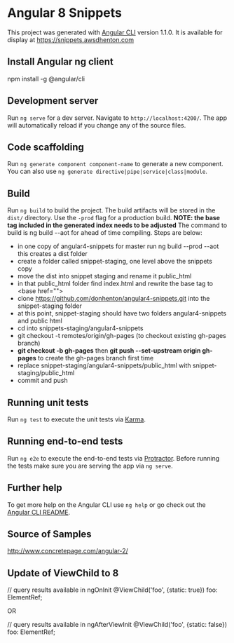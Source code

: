 # Angular 8 Snippets

This project was generated with [Angular CLI](https://github.com/angular/angular-cli) version 1.1.0.
It is available for display at https://snippets.awsdhenton.com
## Install Angular ng client

npm install -g @angular/cli

## Development server

Run `ng serve` for a dev server. Navigate to `http://localhost:4200/`. The app will automatically reload if you change any of the source files.

## Code scaffolding

Run `ng generate component component-name` to generate a new component. You can also use `ng generate directive|pipe|service|class|module`.

## Build

Run `ng build` to build the project. The build artifacts will be stored in the `dist/` directory. Use the `-prod` flag for a production build. **NOTE: the base tag included in the generated index needs to be adjusted** The command to build is ng build --aot for ahead of time compiling.
Steps are below:

* in one copy of angular4-snippets for master run ng build --prod --aot this creates a dist folder
* create a folder called snippet-staging, one level above the snippets copy
* move the dist into snippet staging and rename it public_html
* in that public_html folder find index.html and rewrite the base tag to &lt;base href=""&gt;
* clone https://github.com/donhenton/angular4-snippets.git into the snippet-staging folder
* at this point, snippet-staging should have two folders angular4-snippets and public html
* cd into snippets-staging/angular4-snippets
* git checkout -t remotes/origin/gh-pages (to checkout existing gh-pages branch)
* __git checkout -b gh-pages__ then __git push --set-upstream origin gh-pages__ to create the gh-pages branch first time
* replace snippet-staging/angular4-snippets/public_html with snippet-staging/public_html
* commit and push



## Running unit tests

Run `ng test` to execute the unit tests via [Karma](https://karma-runner.github.io).

## Running end-to-end tests

Run `ng e2e` to execute the end-to-end tests via [Protractor](http://www.protractortest.org/).
Before running the tests make sure you are serving the app via `ng serve`.

## Further help

To get more help on the Angular CLI use `ng help` or go check out the [Angular CLI README](https://github.com/angular/angular-cli/blob/master/README.md).


## Source of Samples
http://www.concretepage.com/angular-2/



## Update of ViewChild to 8

// query results available in ngOnInit
@ViewChild('foo', {static: true}) foo: ElementRef;

OR

// query results available in ngAfterViewInit
@ViewChild('foo', {static: false}) foo: ElementRef;
